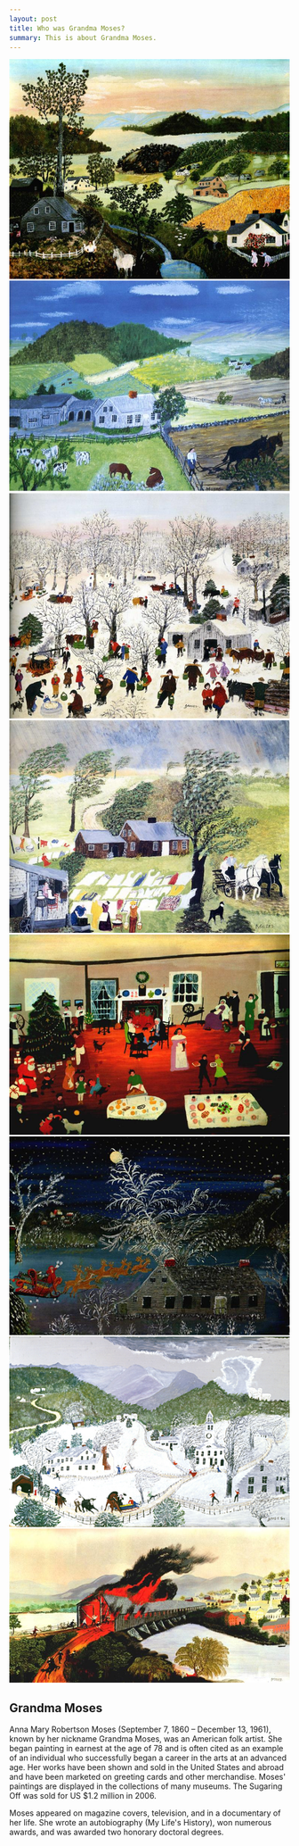 ```yaml
---
layout: post
title: Who was Grandma Moses?
summary: This is about Grandma Moses.
---
```


<div class="container">
  <div id="carouselExampleSlidesOnly" class="carousel slide" data-ride="carousel">
    <div class="carousel-inner">
      <div class="carousel-item active">
        <img class="d-block w-100" src="../img/a-beautiful-world-1948.jpg" alt="A Beautiful World, 1948">
      </div>
      <div class="carousel-item">
        <img class="d-block w-100" src="../img/plow-boy-1950.jpg" alt="Plow Boy, 1950">
      </div>
      <div class="carousel-item">
        <img class="d-block w-100" src="../img/sugaring-off-1955.jpg" alt="Sugaring Off, 1955">
      </div>
      <div class="carousel-item">
        <img class="d-block w-100" src="../img/taking-in-the-laundry-1951.jpg" alt="Taking in the Laundry, 1951">
      </div>
      <div class="carousel-item">
        <img class="d-block w-100" src="../img/christmas-at-home.jpg" alt="Christmas at Home">
      </div>
      <div class="carousel-item">
        <img class="d-block w-100" src="../img/so-long-till-next-year-1960.jpg" alt="So Long Till Next Year, 1960">
      </div>
      <div class="carousel-item">
        <img class="d-block w-100" src="../img/a-blizzard-1956.jpg" alt="A Blizzard, 1956">
      </div>
      <div class="carousel-item">
        <img class="d-block w-100" src="../img/the-burning-of-troy-in-1862-1943.jpg" alt="The Burning of Troy in 1862, 1943">
      </div>
    </div>
  </div>
</div>

## Grandma Moses
<p class="text-justify">Anna Mary Robertson Moses (September 7, 1860 – December 13, 1961), known by her nickname Grandma Moses, was an American folk artist. She began painting in earnest at the age of 78 and is often cited as an example of an individual who successfully began a career in the arts at an advanced age. Her works have been shown and sold in the United States and abroad and have been marketed on greeting cards and other merchandise. Moses' paintings are displayed in the collections of many museums. The Sugaring Off was sold for US $1.2 million in 2006.</p>

<p class="text-justify">Moses appeared on magazine covers, television, and in a documentary of her life. She wrote an autobiography (My Life's History), won numerous awards, and was awarded two honorary doctoral degrees.</p>